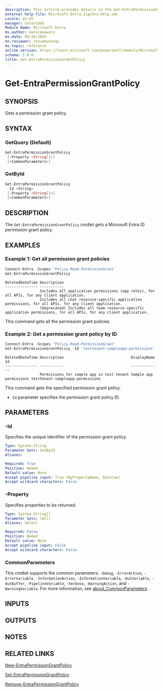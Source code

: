 ```yaml
---
description: This article provides details on the Get-EntraPermissionGrantPolicy command.
external help file: Microsoft.Entra.SignIns-Help.xml
Locale: en-US
manager: CelesteDG
Module Name: Microsoft.Entra
ms.author: eunicewaweru
ms.date: 06/26/2024
ms.reviewer: stevemutungi
ms.topic: reference
online version: https://learn.microsoft.com/powershell/module/Microsoft.Entra/Get-EntraPermissionGrantPolicy
schema: 2.0.0
title: Get-EntraPermissionGrantPolicy
---
```


# Get-EntraPermissionGrantPolicy

## SYNOPSIS

Gets a permission grant policy.

## SYNTAX

### GetQuery (Default)

```powershell
Get-EntraPermissionGrantPolicy
 [-Property <String[]>]
 [<CommonParameters>]
```

### GetById

```powershell
Get-EntraPermissionGrantPolicy
 -Id <String>
 [-Property <String[]>]
 [<CommonParameters>]
```

## DESCRIPTION

The `Get-EntraPermissionGrantPolicy` cmdlet gets a Microsoft Entra ID permission grant policy.

## EXAMPLES

### Example 1: Get all permission grant policies

```powershell
Connect-Entra -Scopes 'Policy.Read.PermissionGrant'
Get-EntraPermissionGrantPolicy
```

```Output
DeletedDateTime Description
--------------- -----------
                Includes all application permissions (app roles), for all APIs, for any client application.
                Includes all chat resoruce-specific application permissions, for all APIs, for any client application.
                (Deprecated) Includes all team resource-specific application permissions, for all APIs, for any client application.
```

This command gets all the permission grant policies.

### Example 2: Get a permission grant policy by ID

```powershell
Connect-Entra -Scopes 'Policy.Read.PermissionGrant'
Get-EntraPermissionGrantPolicy -Id 'testtenant-sampleapp-permissions'
```

```Output
DeletedDateTime Description                               DisplayName            Id
--------------- -----------                               -----------            --
                Permissions for sample app in test tenant Sample app permissions testtenant-sampleapp-permissions
```

This command gets the specified permission grant policy.

- `Id` parameter specifies the permission grant policy ID.

## PARAMETERS

### -Id

Specifies the unique identifier of the permission grant policy.

```yaml
Type: System.String
Parameter Sets: GetById
Aliases:

Required: True
Position: Named
Default value: None
Accept pipeline input: True (ByPropertyName, ByValue)
Accept wildcard characters: False
```

### -Property

Specifies properties to be returned.

```yaml
Type: System.String[]
Parameter Sets: (All)
Aliases: Select

Required: False
Position: Named
Default value: None
Accept pipeline input: False
Accept wildcard characters: False
```

### CommonParameters

This cmdlet supports the common parameters: `-Debug`, `-ErrorAction`, `-ErrorVariable`, `-InformationAction`, `-InformationVariable`, `-OutVariable`, `-OutBuffer`, `-PipelineVariable`, `-Verbose`, `-WarningAction`, and `-WarningVariable`. For more information, see [about_CommonParameters](https://go.microsoft.com/fwlink/?LinkID=113216).

## INPUTS

## OUTPUTS

## NOTES

## RELATED LINKS

[New-EntraPermissionGrantPolicy](New-EntraPermissionGrantPolicy.md)

[Set-EntraPermissionGrantPolicy](Set-EntraPermissionGrantPolicy.md)

[Remove-EntraPermissionGrantPolicy](Remove-EntraPermissionGrantPolicy.md)
